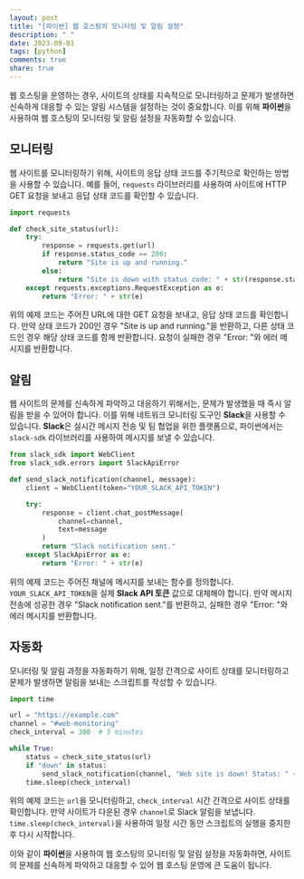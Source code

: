 ```yaml
---
layout: post
title: "[파이썬] 웹 호스팅의 모니터링 및 알림 설정"
description: " "
date: 2023-09-01
tags: [python]
comments: true
share: true
---
```


웹 호스팅을 운영하는 경우, 사이트의 상태를 지속적으로 모니터링하고 문제가 발생하면 신속하게 대응할 수 있는 알림 시스템을 설정하는 것이 중요합니다. 이를 위해 **파이썬**을 사용하여 웹 호스팅의 모니터링 및 알림 설정을 자동화할 수 있습니다.

## 모니터링

웹 사이트를 모니터링하기 위해, 사이트의 응답 상태 코드를 주기적으로 확인하는 방법을 사용할 수 있습니다. 예를 들어, `requests` 라이브러리를 사용하여 사이트에 HTTP GET 요청을 보내고 응답 상태 코드를 확인할 수 있습니다.

```python
import requests

def check_site_status(url):
    try:
        response = requests.get(url)
        if response.status_code == 200:
            return "Site is up and running."
        else:
            return "Site is down with status code: " + str(response.status_code)
    except requests.exceptions.RequestException as e:
        return "Error: " + str(e)
```

위의 예제 코드는 주어진 URL에 대한 GET 요청을 보내고, 응답 상태 코드를 확인합니다. 만약 상태 코드가 200인 경우 "Site is up and running."을 반환하고, 다른 상태 코드인 경우 해당 상태 코드를 함께 반환합니다. 요청이 실패한 경우 "Error: "와 에러 메시지를 반환합니다.

## 알림

웹 사이트의 문제를 신속하게 파악하고 대응하기 위해서는, 문제가 발생했을 때 즉시 알림을 받을 수 있어야 합니다. 이를 위해 네트워크 모니터링 도구인 **Slack**을 사용할 수 있습니다. **Slack**은 실시간 메시지 전송 및 팀 협업을 위한 플랫폼으로, 파이썬에서는 `slack-sdk` 라이브러리를 사용하여 메시지를 보낼 수 있습니다.

```python
from slack_sdk import WebClient
from slack_sdk.errors import SlackApiError

def send_slack_notification(channel, message):
    client = WebClient(token="YOUR_SLACK_API_TOKEN")

    try:
        response = client.chat_postMessage(
            channel=channel,
            text=message
        )
        return "Slack notification sent."
    except SlackApiError as e:
        return "Error: " + str(e)
```

위의 예제 코드는 주어진 채널에 메시지를 보내는 함수를 정의합니다. `YOUR_SLACK_API_TOKEN`을 실제 **Slack API 토큰** 값으로 대체해야 합니다. 만약 메시지 전송에 성공한 경우 "Slack notification sent."를 반환하고, 실패한 경우 "Error: "와 에러 메시지를 반환합니다.

## 자동화

모니터링 및 알림 과정을 자동화하기 위해, 일정 간격으로 사이트 상태를 모니터링하고 문제가 발생하면 알림을 보내는 스크립트를 작성할 수 있습니다.

```python
import time

url = "https://example.com"
channel = "#web-monitoring"
check_interval = 300  # 5 minutes

while True:
    status = check_site_status(url)
    if "down" in status:
        send_slack_notification(channel, "Web site is down! Status: " + status)
    time.sleep(check_interval)
```

위의 예제 코드는 `url`을 모니터링하고, `check_interval` 시간 간격으로 사이트 상태를 확인합니다. 만약 사이트가 다운된 경우 `channel`로 Slack 알림을 보냅니다. `time.sleep(check_interval)`을 사용하여 일정 시간 동안 스크립트의 실행을 중지한 후 다시 시작합니다.

이와 같이 **파이썬**을 사용하여 웹 호스팅의 모니터링 및 알림 설정을 자동화하면, 사이트의 문제를 신속하게 파악하고 대응할 수 있어 웹 호스팅 운영에 큰 도움이 됩니다.
